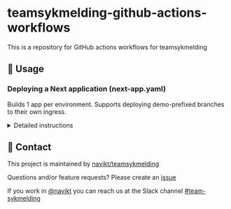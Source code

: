 # teamsykmelding-github-actions-workflows

This is a repository for GitHub actions workflows for teamsykmelding

## 🚀 Usage

### Deploying a Next application (next-app.yaml)

Builds 1 app per environment. Supports deploying demo-prefixed branches to their own ingress.

<details>
<summary>Detailed instructions</summary>
Add the main `deploy.yaml` with the following:

```yaml
name: Build & Deploy
on: push

jobs:
  next-app:
    uses: navikt/teamsykmelding-github-actions-workflows/.github/workflows/next-app.yaml@main
    secrets: inherit
    with:
      app: sykmeldinger
      base-path: /syk/sykmeldinger
```

Add the secondary `demo-delete.yaml` with the following:

```yaml
name: Demo delete
on: delete

jobs:
  branch-delete:
    uses: navikt/teamsykmelding-github-actions-workflows/.github/workflows/next-app-demo-delete.yaml@main
    secrets: inherit
    with:
      app: dinesykmeldte
      base-path: /arbeidsgiver/sykmeldte
```

### Deploying a Ktor application (jar-app.yaml)
```yaml
name: Deploy to dev and prod
on: push

jobs:
  jar-app:
    uses: navikt/teamsykmelding-github-actions-workflows/.github/workflows/jar-app.yaml@main
    secrets: inherit
    with:
      app: macgyver
```


### Deploying a Springboot application (boot-jar-app.yaml)
```yaml
name: Deploy app to dev and prod
on: push

jobs:
  jar-app:
    uses: navikt/teamsykmelding-github-actions-workflows/.github/workflows/boot-jar-app.yaml@main
    secrets: inherit
    with:
      app: syk-dig-backend
```


#### **Important:**

This reusable workflows make the following assumptions:

1. There is a `Dockerfile` on root

   This dockerfile NEEDS to accept the argument `ENV` (`ARG ENV`) and copy the following: `COPY nais/envs/.env.$ENV /app/.env.production`

2. The naiserator files are in the `nais` folder, named `nais-dev.yaml`, `nais-demo.yaml` and `nais-prod.yaml`.

   The `nais.demo.yaml` needs to be parameterized with the following:

   ```yaml
   apiVersion: 'nais.io/v1alpha1'
   kind: 'Application'
   metadata:
     name: {{appname}}-demo
     namespace: teamsykmelding
     labels:
       team: teamsykmelding
       branchState: {{branchState}}
   spec:
     image: {{image}}
     port: 3000
     ingresses:
       - {{ingress}}
     replicas:
       min: {{replicas}}
       max: {{replicas}}
   ```

   This is to support deploying branches to their own ingress.

3. There needs to be a `nais/envs` folder with the following files: `.env.dev`, `.env.demo`, `.env.prod`. These envs will be available both during build and runtime.

   Note: Normal runtime-only (e.g. backend-only) envs can still be added in the nais.yaml.
   </details>

## 👥 Contact

This project is maintained by [navikt/teamsykmelding](CODEOWNERS)

Questions and/or feature requests?
Please create an [issue](https://github.com/navikt/teamsykmelding-github-actions-workflows/issues)

If you work in [@navikt](https://github.com/navikt) you can reach us at the Slack
channel [#team-sykmelding](https://nav-it.slack.com/archives/CMA3XV997)
